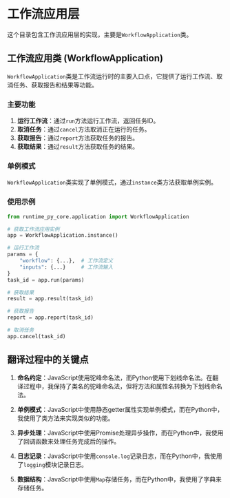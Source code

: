 # 工作流应用层

这个目录包含工作流应用层的实现，主要是`WorkflowApplication`类。

## 工作流应用类 (WorkflowApplication)

`WorkflowApplication`类是工作流运行时的主要入口点，它提供了运行工作流、取消任务、获取报告和结果等功能。

### 主要功能

1. **运行工作流**：通过`run`方法运行工作流，返回任务ID。
2. **取消任务**：通过`cancel`方法取消正在运行的任务。
3. **获取报告**：通过`report`方法获取任务的报告。
4. **获取结果**：通过`result`方法获取任务的结果。

### 单例模式

`WorkflowApplication`类实现了单例模式，通过`instance`类方法获取单例实例。

### 使用示例

```python
from runtime_py_core.application import WorkflowApplication

# 获取工作流应用实例
app = WorkflowApplication.instance()

# 运行工作流
params = {
    "workflow": {...},  # 工作流定义
    "inputs": {...}     # 工作流输入
}
task_id = app.run(params)

# 获取结果
result = app.result(task_id)

# 获取报告
report = app.report(task_id)

# 取消任务
app.cancel(task_id)
```

## 翻译过程中的关键点

1. **命名约定**：JavaScript使用驼峰命名法，而Python使用下划线命名法。在翻译过程中，我保持了类名的驼峰命名法，但将方法和属性名转换为下划线命名法。

2. **单例模式**：JavaScript中使用静态getter属性实现单例模式，而在Python中，我使用了类方法来实现类似的功能。

3. **异步处理**：JavaScript中使用Promise处理异步操作，而在Python中，我使用了回调函数来处理任务完成后的操作。

4. **日志记录**：JavaScript中使用`console.log`记录日志，而在Python中，我使用了`logging`模块记录日志。

5. **数据结构**：JavaScript中使用`Map`存储任务，而在Python中，我使用了字典来存储任务。